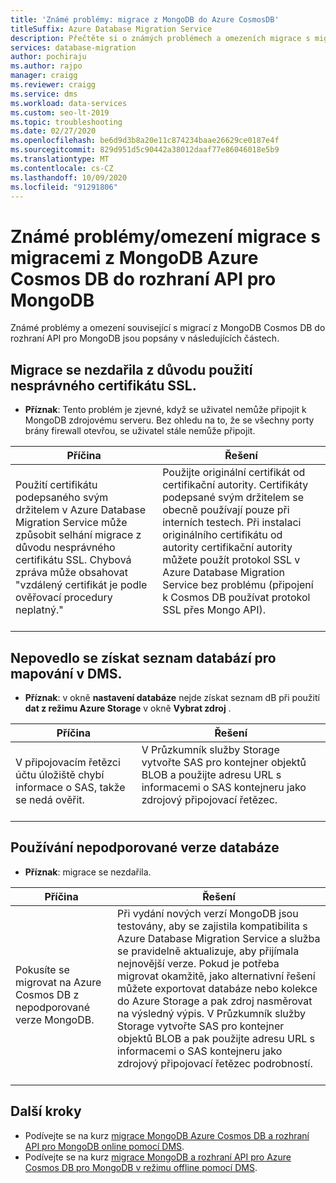 ```yaml
---
title: 'Známé problémy: migrace z MongoDB do Azure CosmosDB'
titleSuffix: Azure Database Migration Service
description: Přečtěte si o známých problémech a omezeních migrace s migracemi z MongoDB na Azure Cosmos DB pomocí Azure Database Migration Service.
services: database-migration
author: pochiraju
ms.author: rajpo
manager: craigg
ms.reviewer: craigg
ms.service: dms
ms.workload: data-services
ms.custom: seo-lt-2019
ms.topic: troubleshooting
ms.date: 02/27/2020
ms.openlocfilehash: be6d9d3b8a20e11c874234baae26629ce0187e4f
ms.sourcegitcommit: 829d951d5c90442a38012daaf77e86046018e5b9
ms.translationtype: MT
ms.contentlocale: cs-CZ
ms.lasthandoff: 10/09/2020
ms.locfileid: "91291806"
---
```

# <a name="known-issuesmigration-limitations-with-migrations-from-mongodb-to-azure-cosmos-dbs-api-for-mongodb"></a>Známé problémy/omezení migrace s migracemi z MongoDB Azure Cosmos DB do rozhraní API pro MongoDB

Známé problémy a omezení související s migrací z MongoDB Cosmos DB do rozhraní API pro MongoDB jsou popsány v následujících částech.

## <a name="migration-fails-as-a-result-of-using-the-incorrect-ssl-cert"></a>Migrace se nezdařila z důvodu použití nesprávného certifikátu SSL.

* **Příznak**: Tento problém je zjevné, když se uživatel nemůže připojit k MongoDB zdrojovému serveru. Bez ohledu na to, že se všechny porty brány firewall otevřou, se uživatel stále nemůže připojit.

| Příčina         | Řešení |
| ------------- | ------------- |
| Použití certifikátu podepsaného svým držitelem v Azure Database Migration Service může způsobit selhání migrace z důvodu nesprávného certifikátu SSL. Chybová zpráva může obsahovat "vzdálený certifikát je podle ověřovací procedury neplatný." | Použijte originální certifikát od certifikační autority.  Certifikáty podepsané svým držitelem se obecně používají pouze při interních testech. Při instalaci originálního certifikátu od autority certifikační autority můžete použít protokol SSL v Azure Database Migration Service bez problému (připojení k Cosmos DB používat protokol SSL přes Mongo API).<br><br> |

## <a name="unable-to-get-the-list-of-databases-to-map-in-dms"></a>Nepovedlo se získat seznam databází pro mapování v DMS.

* **Příznak**: v okně **nastavení databáze** nejde získat seznam dB při použití **dat z režimu Azure Storage** v okně **Vybrat zdroj** .

| Příčina         | Řešení |
| ------------- | ------------- |
| V připojovacím řetězci účtu úložiště chybí informace o SAS, takže se nedá ověřit. | V Průzkumník služby Storage vytvořte SAS pro kontejner objektů BLOB a použijte adresu URL s informacemi o SAS kontejneru jako zdrojový připojovací řetězec.<br><br> |

## <a name="using-an-unsupported-version-of-the-database"></a>Používání nepodporované verze databáze

* **Příznak**: migrace se nezdařila.

| Příčina         | Řešení |
| ------------- | ------------- |
| Pokusíte se migrovat na Azure Cosmos DB z nepodporované verze MongoDB. | Při vydání nových verzí MongoDB jsou testovány, aby se zajistila kompatibilita s Azure Database Migration Service a služba se pravidelně aktualizuje, aby přijímala nejnovější verze. Pokud je potřeba migrovat okamžitě, jako alternativní řešení můžete exportovat databáze nebo kolekce do Azure Storage a pak zdroj nasměrovat na výsledný výpis. V Průzkumník služby Storage vytvořte SAS pro kontejner objektů BLOB a pak použijte adresu URL s informacemi o SAS kontejneru jako zdrojový připojovací řetězec podrobností.<br><br> |

## <a name="next-steps"></a>Další kroky

* Podívejte se na kurz [migrace MongoDB Azure Cosmos DB a rozhraní API pro MongoDB online pomocí DMS](tutorial-mongodb-cosmos-db-online.md).
* Podívejte se na kurz [migrace MongoDB a rozhraní API pro Azure Cosmos DB pro MongoDB v režimu offline pomocí DMS](tutorial-mongodb-cosmos-db.md).